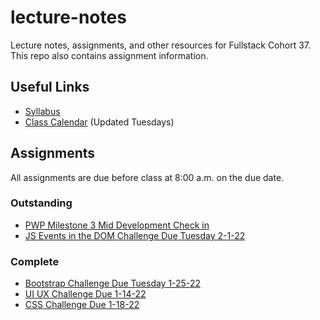 # lecture-notes
Lecture notes, assignments, and other resources for Fullstack Cohort 37. This repo also contains assignment information.

## Useful Links
* [Syllabus](http://ddc-web-curriculum.cnm.edu/syllabus/)
* [Class Calendar](https://calendar.google.com/calendar?cid=Ym9vdGNhbXBjb2RlcnNAZ21haWwuY29t) (Updated Tuesdays)

## Assignments
All assignments are due before class at 8:00 a.m. on the due date.

### Outstanding
* [PWP Milestone 3 Mid Development Check in](https://ddc-web-curriculum.cnm.edu/pwp-milestone-three/)
* [JS Events in the DOM Challenge Due Tuesday 2-1-22](https://classroom.github.com/a/Z0AGeQ7W)

### Complete
* [Bootstrap Challenge Due Tuesday 1-25-22](https://classroom.github.com/a/4hbEkj82)
* [UI UX Challenge Due 1-14-22](https://classroom.github.com/a/bHo_748r)
* [CSS Challenge Due 1-18-22](https://classroom.github.com/a/qmmrPEB0)
